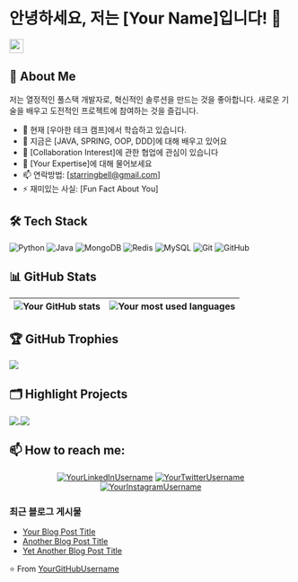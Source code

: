 # 안녕하세요, 저는 [Your Name]입니다! 👋

<img src="https://media.giphy.com/media/hvRJCLFzcasrR4ia7z/giphy.gif" width="25px">

## 🚀 About Me
저는 열정적인 풀스택 개발자로, 혁신적인 솔루션을 만드는 것을 좋아합니다. 새로운 기술을 배우고 도전적인 프로젝트에 참여하는 것을 즐깁니다.

- 🔭 현재 [우아한 테크 캠프]에서 학습하고 있습니다.
- 🌱 지금은 [JAVA, SPRING, OOP, DDD]에 대해 배우고 있어요
- 👯 [Collaboration Interest]에 관한 협업에 관심이 있습니다
- 💬 [Your Expertise]에 대해 물어보세요
- 📫 연락방법: [starringbell@gmail.com]
- ⚡ 재미있는 사실: [Fun Fact About You]

## 🛠 Tech Stack

![Python](https://img.shields.io/badge/-Python-black?style=flat-square&logo=Python)
![Java](https://img.shields.io/badge/-Java-black?style=flat-square&logo=Java)
![MongoDB](https://img.shields.io/badge/-MongoDB-black?style=flat-square&logo=mongodb)
![Redis](https://img.shields.io/badge/-Redis-black?style=flat-square&logo=Redis)
![MySQL](https://img.shields.io/badge/-MySQL-black?style=flat-square&logo=mysql)
![Git](https://img.shields.io/badge/-Git-black?style=flat-square&logo=git)
![GitHub](https://img.shields.io/badge/-GitHub-181717?style=flat-square&logo=github)

## 📊 GitHub Stats

<img align="center" src="https://github-readme-stats.vercel.app/api?username=YourGitHubUsername&show_icons=true&include_all_commits=true&theme=buefy&hide_border=true" alt="Your GitHub stats" /> | <img align="center" src="https://github-readme-stats.vercel.app/api/top-langs/?username=YourGitHubUsername&layout=compact&theme=buefy&hide_border=true" alt="Your most used languages" />
| ------------- | ------------- |

## 🏆 GitHub Trophies

![](https://github-profile-trophy.vercel.app/?username=YourGitHubUsername&theme=nord&no-frame=true&no-bg=true&margin-w=4)

## 🗂️ Highlight Projects

<a href="https://github.com/YourGitHubUsername/ProjectName">
  <img align="center" src="https://github-readme-stats.vercel.app/api/pin/?username=YourGitHubUsername&repo=ProjectName&theme=buefy" />
</a>
<a href="https://github.com/YourGitHubUsername/ProjectName">
  <img align="center" src="https://github-readme-stats.vercel.app/api/pin/?username=YourGitHubUsername&repo=ProjectName&theme=buefy" />
</a>

## 📫 How to reach me:

<p align="center">
<a href="https://linkedin.com/in/YourLinkedInUsername" target="blank"><img align="center" src="https://img.shields.io/badge/-LinkedIn-0e76a8?style=flat-square&logo=Linkedin&logoColor=white" alt="YourLinkedInUsername" /></a>
<a href="https://twitter.com/YourTwitterUsername" target="blank"><img align="center" src="https://img.shields.io/badge/-Twitter-00acee?style=flat-square&logo=Twitter&logoColor=white" alt="YourTwitterUsername" /></a>
<a href="https://instagram.com/YourInstagramUsername" target="blank"><img align="center" src="https://img.shields.io/badge/-Instagram-e4405f?style=flat-square&logo=Instagram&logoColor=white" alt="YourInstagramUsername" /></a>
</p>

### 최근 블로그 게시물
<!-- BLOG-POST-LIST:START -->
- [Your Blog Post Title](https://yourblog.com/post1)
- [Another Blog Post Title](https://yourblog.com/post2)
- [Yet Another Blog Post Title](https://yourblog.com/post3)
<!-- BLOG-POST-LIST:END -->

⭐️ From [YourGitHubUsername](https://github.com/YourGitHubUsername)
